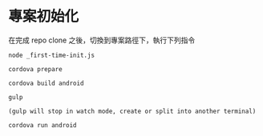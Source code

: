 # 專案初始化
在完成 repo clone 之後，切換到專案路徑下，執行下列指令

    node _first-time-init.js

    cordova prepare

    cordova build android

    gulp

    (gulp will stop in watch mode, create or split into another terminal)

    cordova run android